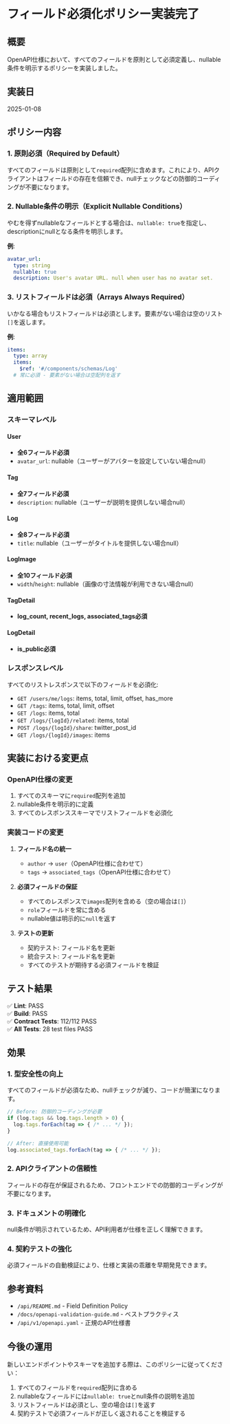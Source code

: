 # フィールド必須化ポリシー実装完了

## 概要

OpenAPI仕様において、すべてのフィールドを原則として必須定義し、nullable条件を明示するポリシーを実装しました。

## 実装日

2025-01-08

## ポリシー内容

### 1. 原則必須（Required by Default）

すべてのフィールドは原則として`required`配列に含めます。これにより、APIクライアントはフィールドの存在を信頼でき、nullチェックなどの防御的コーディングが不要になります。

### 2. Nullable条件の明示（Explicit Nullable Conditions）

やむを得ずnullableなフィールドとする場合は、`nullable: true`を指定し、descriptionにnullとなる条件を明示します。

**例**:
```yaml
avatar_url:
  type: string
  nullable: true
  description: User's avatar URL. null when user has no avatar set.
```

### 3. リストフィールドは必須（Arrays Always Required）

いかなる場合もリストフィールドは必須とします。要素がない場合は空のリスト`[]`を返します。

**例**:
```yaml
items:
  type: array
  items:
    $ref: '#/components/schemas/Log'
  # 常に必須 - 要素がない場合は空配列を返す
```

## 適用範囲

### スキーマレベル

#### User
- **全6フィールド必須**
- `avatar_url`: nullable（ユーザーがアバターを設定していない場合null）

#### Tag
- **全7フィールド必須**
- `description`: nullable（ユーザーが説明を提供しない場合null）

#### Log
- **全8フィールド必須**
- `title`: nullable（ユーザーがタイトルを提供しない場合null）

#### LogImage
- **全10フィールド必須**
- `width`/`height`: nullable（画像の寸法情報が利用できない場合null）

#### TagDetail
- **log_count, recent_logs, associated_tags必須**

#### LogDetail
- **is_public必須**

### レスポンスレベル

すべてのリストレスポンスで以下のフィールドを必須化:

- `GET /users/me/logs`: items, total, limit, offset, has_more
- `GET /tags`: items, total, limit, offset
- `GET /logs`: items, total
- `GET /logs/{logId}/related`: items, total
- `POST /logs/{logId}/share`: twitter_post_id
- `GET /logs/{logId}/images`: items

## 実装における変更点

### OpenAPI仕様の変更

1. すべてのスキーマに`required`配列を追加
2. nullable条件を明示的に定義
3. すべてのレスポンススキーマでリストフィールドを必須化

### 実装コードの変更

1. **フィールド名の統一**
   - `author` → `user`（OpenAPI仕様に合わせて）
   - `tags` → `associated_tags`（OpenAPI仕様に合わせて）

2. **必須フィールドの保証**
   - すべてのレスポンスで`images`配列を含める（空の場合は`[]`）
   - `role`フィールドを常に含める
   - nullable値は明示的に`null`を返す

3. **テストの更新**
   - 契約テスト: フィールド名を更新
   - 統合テスト: フィールド名を更新
   - すべてのテストが期待する必須フィールドを検証

## テスト結果

✅ **Lint**: PASS  
✅ **Build**: PASS  
✅ **Contract Tests**: 112/112 PASS  
✅ **All Tests**: 28 test files PASS

## 効果

### 1. 型安全性の向上

すべてのフィールドが必須なため、nullチェックが減り、コードが簡潔になります。

```typescript
// Before: 防御的コーディングが必要
if (log.tags && log.tags.length > 0) {
  log.tags.forEach(tag => { /* ... */ });
}

// After: 直接使用可能
log.associated_tags.forEach(tag => { /* ... */ });
```

### 2. APIクライアントの信頼性

フィールドの存在が保証されるため、フロントエンドでの防御的コーディングが不要になります。

### 3. ドキュメントの明確化

null条件が明示されているため、API利用者が仕様を正しく理解できます。

### 4. 契約テストの強化

必須フィールドの自動検証により、仕様と実装の乖離を早期発見できます。

## 参考資料

- `/api/README.md` - Field Definition Policy
- `/docs/openapi-validation-guide.md` - ベストプラクティス
- `/api/v1/openapi.yaml` - 正規のAPI仕様書

## 今後の運用

新しいエンドポイントやスキーマを追加する際は、このポリシーに従ってください：

1. すべてのフィールドを`required`配列に含める
2. nullableなフィールドには`nullable: true`とnull条件の説明を追加
3. リストフィールドは必須とし、空の場合は`[]`を返す
4. 契約テストで必須フィールドが正しく返されることを検証する
